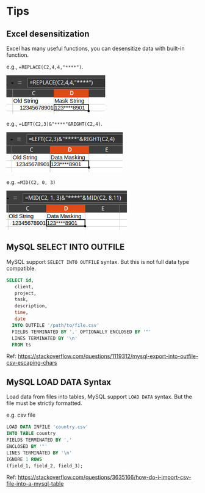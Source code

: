 # Tips

## Excel desensitization

Excel has many useful functions, you can desensitize data with built-in function.

e.g., `=REPLACE(C2,4,4,"****")`.

![excel_replace](./images/excel_replace.png)

e.g., `=LEFT(C2,3)&"****"&RIGHT(C2,4)`.

![excel_replace](./images/excel_left_right.png)

e.g. `=MID(C2, 0, 3)`

![excel_replace](./images/excel_mid.png)

## MySQL SELECT INTO OUTFILE

MySQL support `SELECT INTO OUTFILE` syntax. But this is not full data type compatible.

```sql
SELECT id,
   client,
   project,
   task,
   description,
   time,
   date
  INTO OUTFILE '/path/to/file.csv'
  FIELDS TERMINATED BY ',' OPTIONALLY ENCLOSED BY '"'
  LINES TERMINATED BY '\n'
  FROM ts
```

Ref: https://stackoverflow.com/questions/1119312/mysql-export-into-outfile-csv-escaping-chars

## MySQL LOAD DATA Syntax

Load data from files into tables, MySQL support `LOAD DATA` syntax. But the file must be strictly formatted.

e.g. csv file

```sql
LOAD DATA INFILE 'country.csv'
INTO TABLE country
FIELDS TERMINATED BY ','
ENCLOSED BY '"'
LINES TERMINATED BY '\n'
IGNORE 1 ROWS
(field_1, field_2, field_3);
```

Ref: https://stackoverflow.com/questions/3635166/how-do-i-import-csv-file-into-a-mysql-table
